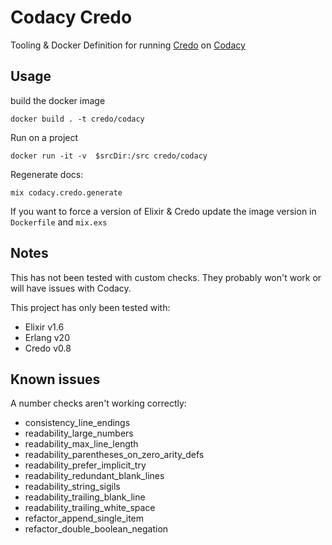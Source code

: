 # Codacy Credo

Tooling & Docker Definition for running [Credo](https://github.com/rrrene/credo) on [Codacy](https://codacy.com)

## Usage

build the docker image

```
docker build . -t credo/codacy
```

Run on a project

```
docker run -it -v  $srcDir:/src credo/codacy
```

Regenerate docs:

```
mix codacy.credo.generate
```

If you want to force a version of Elixir & Credo update the image version in `Dockerfile` and `mix.exs`

## Notes

This has not been tested with custom checks. They probably won't work or will have issues with Codacy.

This project has only been tested with:

* Elixir v1.6
* Erlang v20
* Credo v0.8


## Known issues
 
A number checks aren't working correctly:
 
 * consistency_line_endings
 * readability_large_numbers
 * readability_max_line_length
 * readability_parentheses_on_zero_arity_defs
 * readability_prefer_implicit_try
 * readability_redundant_blank_lines
 * readability_string_sigils
 * readability_trailing_blank_line
 * readability_trailing_white_space
 * refactor_append_single_item
 * refactor_double_boolean_negation
